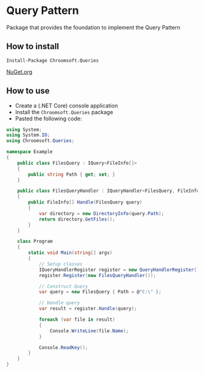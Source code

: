 # Query Pattern

Package that provides the foundation to implement the Query Pattern

## How to install

`Install-Package Chroomsoft.Queries`

[NuGet.org](https://www.nuget.org/packages/Chroomsoft.Queries/)

## How to use

- Create a (.NET Core) console application
- Install the `Chroomsoft.Queries` package
- Pasted the following code:

```csharp
using System;
using System.IO;
using Chroomsoft.Queries;

namespace Example
{
    public class FilesQuery : IQuery<FileInfo[]>
    {
        public string Path { get; set; }
    }

    public class FilesQueryHandler : IQueryHandler<FilesQuery, FileInfo[]>
    {
        public FileInfo[] Handle(FilesQuery query)
        {
            var directory = new DirectoryInfo(query.Path);
            return directory.GetFiles();
        }
    }

    class Program
    {
        static void Main(string[] args)
        {
            // Setup classes
            IQueryHandlerRegister register = new QueryHandlerRegister();
            register.Register(new FilesQueryHandler());

            // Construct Query
            var query = new FilesQuery { Path = @"C:\" };

            // Handle query
            var result = register.Handle(query);

            foreach (var file in result)
            {
                Console.WriteLine(file.Name);
            }

            Console.ReadKey();
        }
    }
}
```
